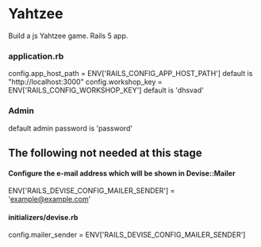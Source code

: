 # Yahtzee

Build a js Yahtzee game. Rails 5 app.

### application.rb
config.app_host_path = ENV['RAILS_CONFIG_APP_HOST_PATH'] default is "http://localhost:3000"
config.workshop_key = ENV['RAILS_CONFIG_WORKSHOP_KEY'] default is 'dhsvad'

### Admin
default admin password is 'password'


## The following not needed at this stage

#### Configure the e-mail address which will be shown in Devise::Mailer
ENV['RAILS_DEVISE_CONFIG_MAILER_SENDER'] = 'example@example.com'

#### initializers/devise.rb
config.mailer_sender = ENV['RAILS_DEVISE_CONFIG_MAILER_SENDER']
